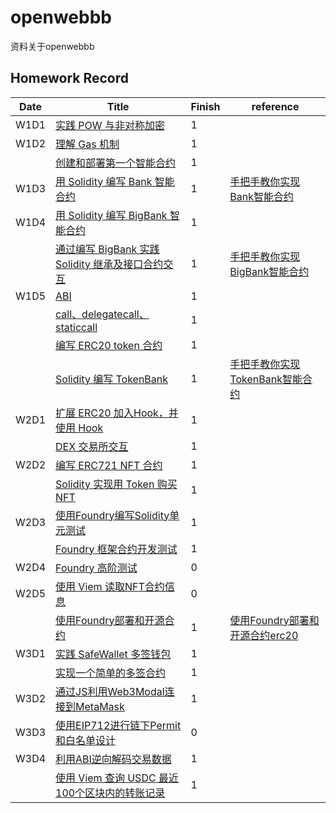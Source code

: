 # openwebbb
资料关于openwebbb
## Homework Record

| Date | Title | Finish | reference |
|------|------|------|------|
| W1D1 | [实践 POW 与非对称加密](https://decert.me/quests/45779e03-7905-469e-822e-3ec3746d9ece) | 1 |  |
| W1D2 | [理解 Gas 机制](https://decert.me/quests/d17a9270-99c3-4aeb-8a46-42ecb5e92792) | 1 |  |
|  | [创建和部署第一个智能合约](https://decert.me/quests/ffadfacf-91cf-4f69-bea3-12226bb8ecca) | 1 |  |
| W1D3 | [用 Solidity 编写 Bank 智能合约](https://decert.me/quests/ffadfacf-91cf-4f69-bea3-12226bb8ecca) | 1 | [手把手教你实现Bank智能合约](https://learnblockchain.cn/article/8605) |
|W1D4| [用 Solidity 编写 BigBank 智能合约](https://decert.me/quests/d0600476-7ce8-4648-a1d2-58f15ebac73f)|1||
| | [通过编写 BigBank 实践 Solidity 继承及接口合约交互](https://decert.me/quests/063c14be-d3e6-41e0-a243-54e35b1dde58) | 1 | [手把手教你实现BigBank智能合约](https://learnblockchain.cn/article/8618) |
| W1D5 | [ABI](https://decert.me/quests/10c11aa7-2ccd-4bcc-8ccd-56b51f0c12b8) | 1 |  |
| | [call、delegatecall、staticcall](https://decert.me/quests/5849ac2d-7a6f-4c94-978c-73c582a575dd) | 1 |  |
| | [编写 ERC20 token 合约](https://decert.me/quests/aa45f136-27a3-4bc9-b4f7-15308e1e0daa) | 1 |  |
| | [Solidity 编写 TokenBank](https://decert.me/quests/eeb9f7d8-6fd0-4c38-b09c-75a29bd53af3) | 1 | [手把手教你实现TokenBank智能合约](https://learnblockchain.cn/article/8657) |\
|W2D1|[扩展 ERC20 加入Hook，并使用 Hook](https://decert.me/quests/4df553df-fbab-49c8-a05f-83256432c6af)|1||
| |[DEX 交易所交互](https://decert.me/quests/65e9c4a1-a2ee-41ea-b8d7-7a5a1a945cbc)|1||
|W2D2 |[编写 ERC721 NFT 合约](https://decert.me/quests/852f5836-a03d-4483-a7e0-b0f6f8bda01c)|1||
| |[Solidity 实现用 Token 购买 NFT](https://decert.me/quests/abdbc346-8314-4394-8f97-8732780602ed)|1| |
|W2D3|[使用Foundry编写Solidity单元测试](https://decert.me/quests/4578ff5b-4dcb-4c28-8b5f-7456ed1ab0a4)|1||
| |[Foundry 框架合约开发测试](https://decert.me/quests/3bca8f1f-df6b-469b-941e-79388ee280c6)|1||
|W2D4 | [Foundry 高阶测试](https://decert.me/challenge/08973815-3ebe-48d1-915e-7fc67c448763) |0 | |
|W2D5|[使用 Viem 读取NFT合约信息](https://decert.me/quests/1fa95fb5-e7d4-40ec-88d4-89d8f4953f15)|0||
| | [使用Foundry部署和开源合约](https://decert.me/quests/7bd246d8-f0c3-45c0-a335-766505afdba9)|1|[使用Foundry部署和开源合约erc20](https://learnblockchain.cn/article/8703)|
|W3D1|[实践 SafeWallet 多签钱包](https://decert.me/quests/4d4d50ab-84ab-4289-ac67-e3839e078537)|1||
||[实现一个简单的多签合约](https://decert.me/quests/f832d7a2-2806-4ad9-8560-a27ad8570c6f)|1||
|W3D2|[通过JS利用Web3Modal连接到MetaMask](https://decert.me/challenge/aebe24be-0bec-4c6c-bef1-22eb08817621)|1||
|W3D3|[使用EIP712进行链下Permit和白名单设计](https://decert.me/challenge/fc66ef6c-35db-4ee7-b11d-c3b2d3fa356a)|0||
|W3D4|[利用ABI逆向解码交易数据](https://decert.me/challenge/0ba0f6e3-2b87-4a9b-b3aa-ae5f323459e1)|1||
| | [使用 Viem 查询 USDC 最近100个区块内的转账记录](https://decert.me/challenge/982e088b-f252-466b-8311-1a5834a7c8d1) |1||






			
